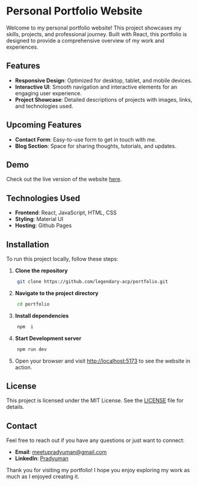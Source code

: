 
# Personal Portfolio Website
Welcome to my personal portfolio website! This project showcases my skills, projects, and professional journey. Built with React, this portfolio is designed to provide a comprehensive overview of my work and experiences.
## Features
-  **Responsive Design**: Optimized for desktop, tablet, and mobile devices.
-  **Interactive UI**: Smooth navigation and interactive elements for an engaging user experience.
-  **Project Showcase**: Detailed descriptions of projects with images, links, and technologies used.
## Upcoming Features
-  **Contact Form**: Easy-to-use form to get in touch with me.
-  **Blog Section**: Space for sharing thoughts, tutorials, and updates.
## Demo
Check out the live version of the website [here](https://legendary-acp.github.io/portfolio/).

## Technologies Used
-  **Frontend**: React, JavaScript, HTML, CSS
-  **Styling**: Material UI
-  **Hosting**: Github Pages
## Installation
To run this project locally, follow these steps:
1.  **Clone the repository**
```bash
    git clone https://github.com/legendary-acp/portfolio.git
```

2. **Navigate to the project directory**
```bash
    cd portfolio
```

3.  **Install dependencies**
```bash
    npm  i
```

4.  **Start  Development  server**
```bash
    npm run dev
```
 
5. Open your browser and visit [http://localhost:5173](http://localhost:5173) to see the website in action.

## License
This project is licensed under the MIT License. See the [LICENSE](https://github.com/legendary-acp/portfolio/blob/main/LICENSE.md) file for details.

## Contact
Feel free to reach out if you have any questions or just want to connect:
-   **Email**: [meetupradyuman@gmail.com](mailto:meetupradyuman@gmail.com)
-   **LinkedIn**: [Pradyuman](https://www.linkedin.com/in/ppradyu)


Thank you for visiting my portfolio! I hope you enjoy exploring my work as much as I enjoyed creating it.
